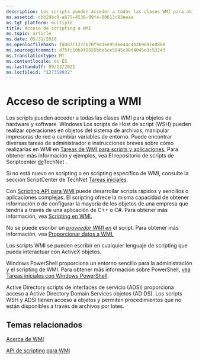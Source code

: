 ```yaml
---
description: Los scripts pueden acceder a todas las clases WMI para objetos de hardware y software.
ms.assetid: dbb29bc8-a675-4538-99f4-00613c83eeaa
ms.tgt_platform: multiple
title: Acceso de scripting a WMI
ms.topic: article
ms.date: 05/31/2018
ms.openlocfilehash: fd487c127c670f9ddee9596e44c4b2b9691ed880
ms.sourcegitcommit: d75fc10b9f0825bbe5ce5045c90d4045e3c53243
ms.translationtype: MT
ms.contentlocale: es-ES
ms.lasthandoff: 09/13/2021
ms.locfileid: "127358932"
---
```

# <a name="scripting-access-to-wmi"></a>Acceso de scripting a WMI

Los scripts pueden acceder a todas las clases WMI para objetos de hardware y software. Windows Los scripts de Host de script (WSH) pueden realizar operaciones en objetos del sistema de archivos, manipular impresoras de red o cambiar variables de entorno. Puede encontrar diversas tareas de administrador e instrucciones breves sobre cómo realizarlas en WMI en [Tareas de WMI para scripts y aplicaciones.](wmi-tasks-for-scripts-and-applications.md) Para obtener más información y ejemplos, vea El repositorio de scripts de Scriptcenter [de](https://www.microsoft.com/technet/scriptcenter/scripts/default.mspx)TechNet .

Si no está nuevo en scripting o en scripting específico de WMI, consulte la sección ScriptCenter de TechNet [Tareas iniciales](https://www.microsoft.com/technet/scriptcenter/hubs/start.mspx).

Con [Scripting API para WMI,](scripting-api-for-wmi.md)puede desarrollar scripts rápidos y sencillos o aplicaciones complejas. El scripting ofrece la misma capacidad de obtener información o de configurar la mayoría de los objetos de una empresa que tendría a través de una aplicación de C++ o C#. Para obtener más información, vea [Scripting en WMI.](/windows/desktop/WmiSdk/creating-a-wmi-script)

No se puede escribir un [*proveedor WMI en*](gloss-p.md) el script. Para obtener más información, vea [Proporcionar datos a WMI.](providing-data-to-wmi.md)

Los scripts WMI se pueden escribir en cualquier lenguaje de scripting que pueda interactuar con ActiveX objetos.

Windows PowerShell proporciona un entorno sencillo para la administración y el scripting de WMI. Para obtener más información sobre PowerShell, [vea Tareas iniciales con Windows PowerShell](/powershell/scripting/getting-started/getting-started-with-windows-powershell?view=powershell-7&preserve-view=true).

Active Directory scripts de interfaces de servicio (ADSI) proporciona acceso a Active Directory Domain Services objetos (AD DS). Los scripts WSH y ADSI tienen acceso a objetos y permiten procedimientos que no están disponibles a través de archivos por lotes.

## <a name="related-topics"></a>Temas relacionados

<dl> <dt>

[Acerca de WMI](about-wmi.md)
</dt> <dt>

[API de scripting para WMI](scripting-api-for-wmi.md)
</dt> </dl>

 

 
